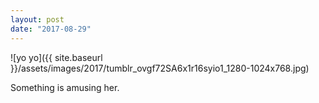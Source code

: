 ```yaml
---
layout: post
date: "2017-08-29"
---
```


![yo yo]({{ site.baseurl }}/assets/images/2017/tumblr_ovgf72SA6x1r16syio1_1280-1024x768.jpg)

Something is amusing her.
